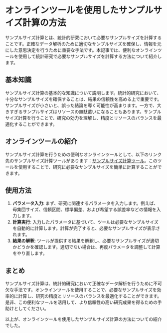 オンラインツールを使用したサンプルサイズ計算の方法
=========================

サンプルサイズ計算とは、統計的研究において必要なサンプルサイズを計算することです。正確なデータ解析のために適切なサンプルサイズを確保し、情報を元にした意思決定を行うために重要な手法です。本記事では、便利なオンラインツールを使用して統計研究で必要なサンプルサイズを計算する方法について紹介します。

基本知識
----

サンプルサイズ計算の基本的な知識について説明します。統計的研究において、十分なサンプルサイズを確保することは、結果の信頼性を高める上で重要です。サンプルサイズが小さいと、誤った結論を導く可能性が高まります。一方で、大きすぎるサンプルサイズはリソースの無駄遣いになることもあります。サンプルサイズ計算を行うことで、研究の効力を理解し、精度とリソースのバランスを最適化することができます。

オンラインツールの紹介
-----------

サンプルサイズ計算を行うための便利なオンラインツールとして、以下のリンク先のサンプルサイズ計算ツールがあります：[サンプルサイズ計算ツール](https://www.onlinecalculatorsfree.com/ja/math/sample-size-calculator.html)。このツールを使用することで、研究に必要なサンプルサイズを簡単に計算することができます。

使用方法
----

1. **パラメータ入力**: まず、研究に関連するパラメータを入力します。例えば、母集団サイズ、信頼区間、標準偏差、および希望する誤差率などの情報を入力します。
2. **計算実行**: 入力したパラメータに基づいて、ツールは必要なサンプルサイズを自動的に計算します。計算が完了すると、必要なサンプルサイズが表示されます。
3. **結果の解釈**: ツールが提供する結果を解釈し、必要なサンプルサイズが適切かどうかを確認します。適切でない場合は、再度パラメータを調整して計算をやり直します。

まとめ
---

サンプルサイズ計算は、統計的研究において正確なデータ解析を行うために不可欠な手法です。オンラインツールを使用することで、必要なサンプルサイズを効率的に計算し、研究の精度とリソースのバランスを最適化することができます。是非、この便利なツールを活用して、より信頼性の高い研究成果を得るための手助けとしてください。

以上が、オンラインツールを使用したサンプルサイズ計算の方法についての紹介でした。